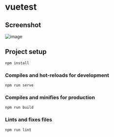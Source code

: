 # vuetest

## Screenshot
![image](https://user-images.githubusercontent.com/70040508/142738731-bc5878e2-4af8-45e0-af36-c6c4b5db901f.png)

## Project setup
```
npm install
```

### Compiles and hot-reloads for development
```
npm run serve
```

### Compiles and minifies for production
```
npm run build
```

### Lints and fixes files
```
npm run lint
```
